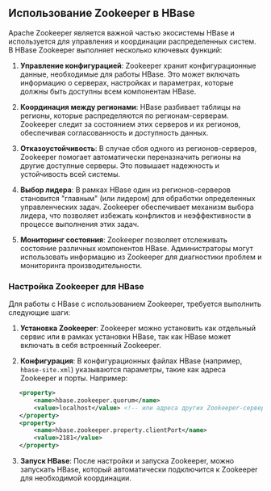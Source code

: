## Использование Zookeeper в HBase

Apache Zookeeper является важной частью экосистемы HBase и используется для управления и координации распределенных систем. В HBase Zookeeper выполняет несколько ключевых функций:

1. **Управление конфигурацией**: Zookeeper хранит конфигурационные данные, необходимые для работы HBase. Это может включать информацию о серверах, настройках и параметрах, которые должны быть доступны всем компонентам HBase.

2. **Координация между регионами**: HBase разбивает таблицы на регионы, которые распределяются по регионам-серверам. Zookeeper следит за состоянием этих серверов и их регионов, обеспечивая согласованность и доступность данных.

3. **Отказоустойчивость**: В случае сбоя одного из регионов-серверов, Zookeeper помогает автоматически переназначить регионы на другие доступные серверы. Это повышает надежность и устойчивость всей системы.

4. **Выбор лидера**: В рамках HBase один из регионов-серверов становится "главным" (или лидером) для обработки определенных управленческих задач. Zookeeper обеспечивает механизм выбора лидера, что позволяет избежать конфликтов и неэффективности в процессе выполнения этих задач.

5. **Мониторинг состояния**: Zookeeper позволяет отслеживать состояние различных компонентов HBase. Администраторы могут использовать информацию из Zookeeper для диагностики проблем и мониторинга производительности.

### Настройка Zookeeper для HBase

Для работы с HBase с использованием Zookeeper, требуется выполнить следующие шаги:

1. **Установка Zookeeper**: Zookeeper можно установить как отдельный сервис или в рамках установки HBase, так как HBase может включать в себя встроенный Zookeeper.

2. **Конфигурация**: В конфигурационных файлах HBase (например, `hbase-site.xml`) указываются параметры, такие как адреса Zookeeper и порты. Например:

```xml
   <property>
       <name>hbase.zookeeper.quorum</name>
       <value>localhost</value> <!-- или адреса других Zookeeper-серверов -->
   </property>
   <property>
       <name>hbase.zookeeper.property.clientPort</name>
       <value>2181</value>
   </property>
```   


3. **Запуск HBase**: После настройки и запуска Zookeeper, можно запускать HBase, который автоматически подключится к Zookeeper для необходимой координации.